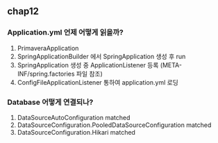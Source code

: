 ## chap12

### Application.yml 언제 어떻게 읽을까?
1. PrimaveraApplication
2. SpringApplicationBuilder 에서 SpringApplication 생성 후 run
3. SpringApplication 생성 중 ApplicationListener 등록 (META-INF/spring.factories 파일 참조)
4. ConfigFileApplicationListener 통하여 application.yml 로딩

### Database 어떻게 연결되나?
1. DataSourceAutoConfiguration matched
2. DataSourceConfiguration.PooledDataSourceConfiguration matched
3. DataSourceConfiguration.Hikari matched